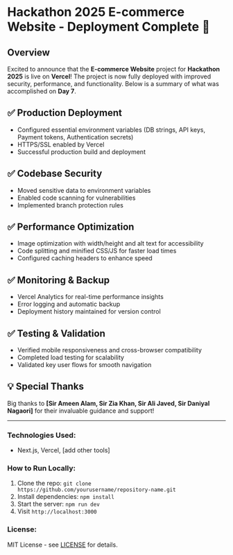 # Hackathon 2025 E-commerce Website - Deployment Complete 🚀

## Overview
Excited to announce that the **E-commerce Website** project for **Hackathon 2025** is live on **Vercel**! The project is now fully deployed with improved security, performance, and functionality. Below is a summary of what was accomplished on **Day 7**.

## ✅ **Production Deployment**
- Configured essential environment variables (DB strings, API keys, Payment tokens, Authentication secrets)
- HTTPS/SSL enabled by Vercel
- Successful production build and deployment

## ✅ **Codebase Security**
- Moved sensitive data to environment variables
- Enabled code scanning for vulnerabilities
- Implemented branch protection rules

## ✅ **Performance Optimization**
- Image optimization with width/height and alt text for accessibility
- Code splitting and minified CSS/JS for faster load times
- Configured caching headers to enhance speed

## ✅ **Monitoring & Backup**
- Vercel Analytics for real-time performance insights
- Error logging and automatic backup
- Deployment history maintained for version control

## ✅ **Testing & Validation**
- Verified mobile responsiveness and cross-browser compatibility
- Completed load testing for scalability
- Validated key user flows for smooth navigation


## 💡 **Special Thanks**
Big thanks to **[Sir Ameen Alam, Sir Zia Khan, Sir Ali Javed, Sir Daniyal Nagaori]** for their invaluable guidance and support!

---

### Technologies Used:
- Next.js, Vercel, [add other tools]

### How to Run Locally:
1. Clone the repo: `git clone https://github.com/yourusername/repository-name.git`
2. Install dependencies: `npm install`
3. Start the server: `npm run dev`
4. Visit `http://localhost:3000`

### License:
MIT License - see [LICENSE](LICENSE) for details.
